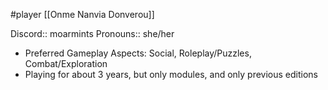 #player [[Onme Nanvia Donverou]]

Discord:: moarmints
Pronouns:: she/her

* Preferred Gameplay Aspects: Social, Roleplay/Puzzles, Combat/Exploration
* Playing for about 3 years, but only modules, and only previous editions